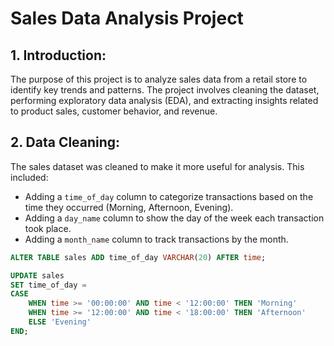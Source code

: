 # Sales Data Analysis Project

## 1. Introduction:
The purpose of this project is to analyze sales data from a retail store to identify key trends and patterns. The project involves cleaning the dataset, performing exploratory data analysis (EDA), and extracting insights related to product sales, customer behavior, and revenue.

## 2. Data Cleaning:
The sales dataset was cleaned to make it more useful for analysis. This included:

- Adding a `time_of_day` column to categorize transactions based on the time they occurred (Morning, Afternoon, Evening).
- Adding a `day_name` column to show the day of the week each transaction took place.
- Adding a `month_name` column to track transactions by the month.

```sql
ALTER TABLE sales ADD time_of_day VARCHAR(20) AFTER time;

UPDATE sales
SET time_of_day = 
CASE
    WHEN time >= '00:00:00' AND time < '12:00:00' THEN 'Morning'
    WHEN time >= '12:00:00' AND time < '18:00:00' THEN 'Afternoon'
    ELSE 'Evening'
END;
